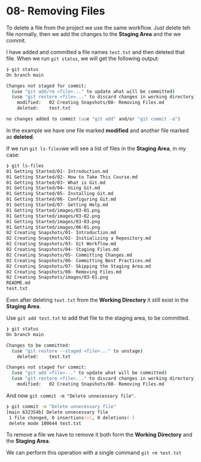 # 08- Removing Files

To delete a file from the project we use the same workflow. Just delete teh file normally, then we add the changes to the **Staging Area** and the we commit.

I have added and committed a file names `test.txt` and then deleted that file. When we run `git status`, we will get the following output:

```zsh
❯ git status
On branch main

Changes not staged for commit:
  (use "git add/rm <file>..." to update what will be committed)
  (use "git restore <file>..." to discard changes in working directory)
	modified:   02 Creating Snapshots/08- Removing Files.md
	deleted:    test.txt

no changes added to commit (use "git add" and/or "git commit -a")
```

In the example we have one file marked **modified** and another file marked as **deleted**.

If we run `git ls-files`we will see a list of files in the **Staging Area**, in my case:

```zsh
❯ git ls-files
01 Getting Started/01- Introduction.md
01 Getting Started/02- How to Take This Course.md
01 Getting Started/03- What is Git.md
01 Getting Started/04- Using Git.md
01 Getting Started/05- Installing Git.md
01 Getting Started/06- Configuring Git.md
01 Getting Started/07- Getting Help.md
01 Getting Started/images/03-01.png
01 Getting Started/images/03-02.png
01 Getting Started/images/03-03.png
01 Getting Started/images/06-01.png
02 Creating Snapshots/01- Introduction.md
02 Creating Snapshots/02- Initializing a Repository.md
02 Creating Snapshots/03- Git Workflow.md
02 Creating Snapshots/04- Staging Files.md
02 Creating Snapshots/05- Committing Changes.md
02 Creating Snapshots/06- Committing Best Practices.md
02 Creating Snapshots/07- Skipping the Staging Area.md
02 Creating Snapshots/08- Removing Files.md
02 Creating Snapshots/images/03-01.png
README.md
test.txt
```

Even after deleting `text.txt` from the **Working Directory** it still exist in the **Staging Area**.

Use `git add test.txt` to add that file to the staging area, to be committed.

```zsh
❯ git status
On branch main

Changes to be committed:
  (use "git restore --staged <file>..." to unstage)
	deleted:    test.txt

Changes not staged for commit:
  (use "git add <file>..." to update what will be committed)
  (use "git restore <file>..." to discard changes in working directory)
	modified:   02 Creating Snapshots/08- Removing Files.md
```

And now `git commit -m "Delete unnecessary file"`.

```zsh
❯ git commit -m "Delete unnecessary file"
[main 632354b] Delete unnecessary file
 1 file changed, 0 insertions(+), 0 deletions(-)
 delete mode 100644 test.txt
```

To remove a file we have to remove it both form the **Working Directory** and the **Staging Area**.

We can perform this operation with a single command `git rm test.txt`